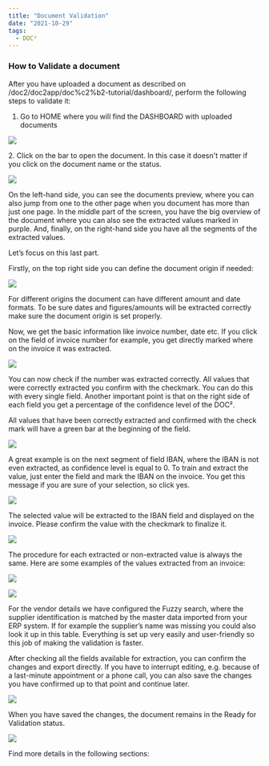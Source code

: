 ```yaml
---
title: "Document Validation"
date: "2021-10-29"
tags:
  - DOC²
---
```


### How to Validate a document

After you have uploaded a document as described on /doc2/doc2app/doc%c2%b2-tutorial/dashboard/, perform the following steps to validate it:

1. Go to HOME where you will find the DASHBOARD with uploaded documents

![](/_images/doc2/DOC²_Dashboard-1024x640.png)

2\. Click on the bar to open the document. In this case it doesn't matter if you click on the document name or the status.

![](/_images/doc2/DOC²_Document-1024x640.png)

On the left-hand side, you can see the documents preview, where you can also jump from one to the other page when you document has more than just one page. In the middle part of the screen, you have the big overview of the document where you can also see the extracted values marked in purple. And, finally, on the right-hand side you have all the segments of the extracted values.

Let’s focus on this last part.

Firstly, on the top right side you can define the document origin if needed:

![](/_images/doc2/image-9.png)

For different origins the document can have different amount and date formats. To be sure dates and figures/amounts will be extracted correctly make sure the document origin is set properly.

Now, we get the basic information like invoice number, date etc. If you click on the field of invoice number for example, you get directly marked where on the invoice it was extracted.

![](/_images/doc2/DOC²_Document_Invoice-Number-1024x640.png)

You can now check if the number was extracted correctly. All values that were correctly extracted you confirm with the checkmark. You can do this with every single field. Another important point is that on the right side of each field you get a percentage of the confidence level of the DOC².

All values that have been correctly extracted and confirmed with the check mark will have a green bar at the beginning of the field.

![](/_images/doc2/DOC²_Document_correct_green-colour-1024x640.png)

A great example is on the next segment of field IBAN, where the IBAN is not even extracted, as confidence level is equal to 0. To train and extract the value, just enter the field and mark the IBAN on the invoice. You get this message if you are sure of your selection, so click yes.

![](/_images/doc2/DOC²_trained-field-confirmation-1024x640.png)

The selected value will be extracted to the IBAN field and displayed on the invoice. Please confirm the value with the checkmark to finalize it.

![](/_images/doc2/DOC²_confirm-extracted-value-1024x640.png)

The procedure for each extracted or non-extracted value is always the same. Here are some examples of the values extracted from an invoice:

![](/_images/doc2/DOC²-_VAT-and-amounts-1024x640.png)

![](/_images/doc2/DOC²_Vendor-details-1024x640.png)

For the vendor details we have configured the Fuzzy search, where the supplier identification is matched by the master data imported from your ERP system. If for example the supplier’s name was missing you could also look it up in this table. Everything is set up very easily and user-friendly so this job of making the validation is faster.

After checking all the fields available for extraction, you can confirm the changes and export directly. If you have to interrupt editing, e.g. because of a last-minute appointment or a phone call, you can also save the changes you have confirmed up to that point and continue later.

![](/_images/doc2/DOC²_Save_Confirm-and-Export-1024x640.png)

When you have saved the changes, the document remains in the Ready for Validation status.

![](/_images/doc2/DOC²_Ready-for-Validation-status-1024x640.png)

Find more details in the following sections:
